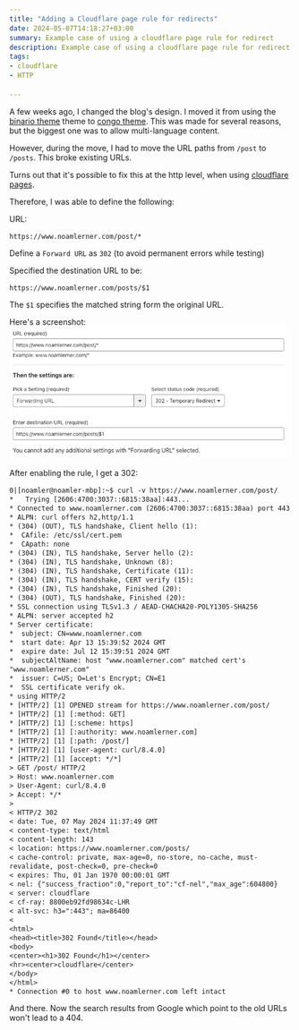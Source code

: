 ```yaml
---
title: "Adding a Cloudflare page rule for redirects"
date: 2024-05-07T14:18:27+03:00
summary: Example case of using a cloudflare page rule for redirect
description: Example case of using a cloudflare page rule for redirect
tags:
- cloudflare
- HTTP

---
```


A few weeks ago, I changed the blog's design. I moved it from using the
[binario theme](https://github.com/Vimux/Binario) theme to [congo
theme](https://github.com/jpanther/congo). This was made for several reasons,
but the biggest one was to allow multi-language content. 

However, during the move, I had to move the URL paths from `/post` to `/posts`.
This broke existing URLs. 

Turns out that it's possible to fix this at the http level, when using
[cloudflare pages](https://developers.cloudflare.com/rules/page-rules/). 

Therefore, I was able to define the following: 

URL:
```
https://www.noamlerner.com/post/*
```

Define a `Forward URL` as `302` (to avoid permanent errors while testing)

Specified the destination URL to be: 
```
https://www.noamlerner.com/posts/$1
```

The `$1` specifies the matched string form the original URL.

Here's a screenshot: 
![](cf_page_rule.png)

After enabling the rule, I get a 302: 
```
0|[noamler@noamler-mbp]:~$ curl -v https://www.noamlerner.com/post/
*   Trying [2606:4700:3037::6815:38aa]:443...
* Connected to www.noamlerner.com (2606:4700:3037::6815:38aa) port 443
* ALPN: curl offers h2,http/1.1
* (304) (OUT), TLS handshake, Client hello (1):
*  CAfile: /etc/ssl/cert.pem
*  CApath: none
* (304) (IN), TLS handshake, Server hello (2):
* (304) (IN), TLS handshake, Unknown (8):
* (304) (IN), TLS handshake, Certificate (11):
* (304) (IN), TLS handshake, CERT verify (15):
* (304) (IN), TLS handshake, Finished (20):
* (304) (OUT), TLS handshake, Finished (20):
* SSL connection using TLSv1.3 / AEAD-CHACHA20-POLY1305-SHA256
* ALPN: server accepted h2
* Server certificate:
*  subject: CN=www.noamlerner.com
*  start date: Apr 13 15:39:52 2024 GMT
*  expire date: Jul 12 15:39:51 2024 GMT
*  subjectAltName: host "www.noamlerner.com" matched cert's "www.noamlerner.com"
*  issuer: C=US; O=Let's Encrypt; CN=E1
*  SSL certificate verify ok.
* using HTTP/2
* [HTTP/2] [1] OPENED stream for https://www.noamlerner.com/post/
* [HTTP/2] [1] [:method: GET]
* [HTTP/2] [1] [:scheme: https]
* [HTTP/2] [1] [:authority: www.noamlerner.com]
* [HTTP/2] [1] [:path: /post/]
* [HTTP/2] [1] [user-agent: curl/8.4.0]
* [HTTP/2] [1] [accept: */*]
> GET /post/ HTTP/2
> Host: www.noamlerner.com
> User-Agent: curl/8.4.0
> Accept: */*
>
< HTTP/2 302
< date: Tue, 07 May 2024 11:37:49 GMT
< content-type: text/html
< content-length: 143
< location: https://www.noamlerner.com/posts/
< cache-control: private, max-age=0, no-store, no-cache, must-revalidate, post-check=0, pre-check=0
< expires: Thu, 01 Jan 1970 00:00:01 GMT
< nel: {"success_fraction":0,"report_to":"cf-nel","max_age":604800}
< server: cloudflare
< cf-ray: 8800eb92fd98634c-LHR
< alt-svc: h3=":443"; ma=86400
<
<html>
<head><title>302 Found</title></head>
<body>
<center><h1>302 Found</h1></center>
<hr><center>cloudflare</center>
</body>
</html>
* Connection #0 to host www.noamlerner.com left intact
```

And there. Now the search results from Google which point to the old URLs won't
lead to a 404. 
